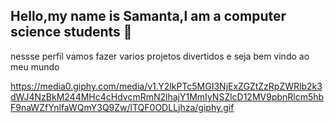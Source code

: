 ## Hello,my name is Samanta,l am a computer science students 👋

nessse perfil vamos fazer varios projetos divertidos
e seja bem vindo ao meu mundo




https://media0.giphy.com/media/v1.Y2lkPTc5MGI3NjExZGZtZzRpZWRlb2k3dWJ4NzBkM244MHc4cHdvcmRmN2lhajY1MmIyNSZlcD12MV9pbnRlcm5hbF9naWZfYnlfaWQmY3Q9Zw/lTQF0ODLLjhza/giphy.gif
